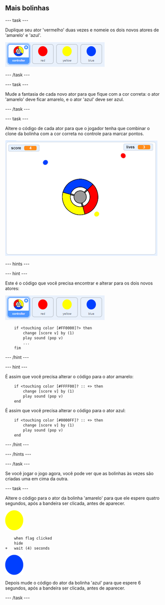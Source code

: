 ## Mais bolinhas

\--- task \---

Duplique seu ator 'vermelho' duas vezes e nomeie os dois novos atores de 'amarelo' e 'azul'.

![captura de tela](images/dots-more-dots.png)

\--- /task \---

\--- task \---

Mude a fantasia de cada novo ator para que fique com a cor correta: o ator 'amarelo' deve ficar amarelo, e o ator 'azul' deve ser azul.

\--- /task \---

\--- task \---

Altere o código de cada ator para que o jogador tenha que combinar o clone da bolinha com a cor correta no controle para marcar pontos.

![captura de tela](images/dots-all-test.png)

\--- hints \---

\--- hint \---

Este é o código que você precisa encontrar e alterar para os dois novos atores:

![captura de tela](images/dots-more-dots.png)

```blocks3
    if <touching color [#FF0000]?> then
        change [score v] by (1)
        play sound (pop v)
        ...
    fim
```

\--- /hint \---

\--- hint \---

É assim que você precisa alterar o código para o ator amarelo:

```blocks3
    if <touching color [#FFFF00]? :: +> then
        change [score v] by (1)
        play sound (pop v)
    end
```

É assim que você precisa alterar o código para o ator azul:

```blocks3
    if <touching color [#0000FF]? :: +> then
        change [score v] by (1)
        play sound (pop v)
    end
```

\--- /hint \---

\--- /hints \---

\--- /task \---

Se você jogar o jogo agora, você pode ver que as bolinhas às vezes são criadas uma em cima da outra.

\--- task \---

Altere o código para o ator da bolinha 'amarelo' para que ele espere quatro segundos, após a bandeira ser clicada, antes de aparecer.

![Bolinha amarela](images/yellow-sprite.png)

```blocks3
    when flag clicked
    hide
+   wait (4) seconds
```

![Bolinha azul](images/blue-sprite.png)

Depois mude o código do ator da bolinha 'azul' para que espere 6 segundos, após a bandeira ser clicada, antes de aparecer.

\--- /task \---
